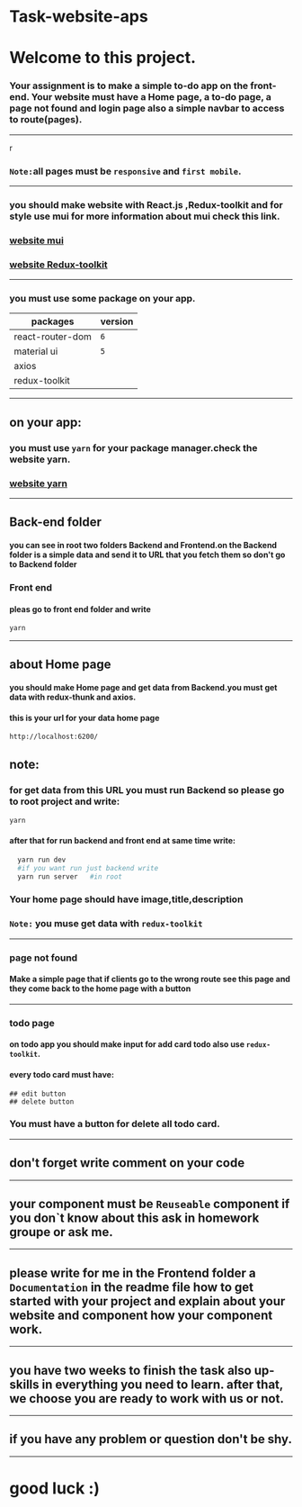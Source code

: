 # Task-website-aps

# Welcome to this project.

### Your assignment is to make a simple to-do app on the front-end. Your website must have a Home page, a to-do page, a page not found and login page also a simple navbar to access to route(pages).

---

r

### `Note:`all pages must be **`responsive`** and **`first mobile`**.

---

### you should make website with React.js ,Redux-toolkit and for style use mui for more information about mui check this link.

### [website mui](https://mui.com/)

### [website Redux-toolkit](https://redux-toolkit.js.org/)

---

### you must use some package on your app.

| packages         | version |
| ---------------- | ------- |
| react-router-dom | `6`     |
| material ui      | `5`     |
| axios            |         |
| redux-toolkit    |         |

---

## on your app:

### you must use **`yarn`** for your package manager.check the website yarn.

### [website yarn](https://yarnpkg.com/)

---

## Back-end folder

#### you can see in root two folders **Backend** and **Frontend**.on the Backend folder is a simple data and send it to URL that you fetch them so don't go to **Backend folder**

### Front end

#### pleas go to front end folder and write

```bash
yarn
```

---

## about Home page

#### you should make Home page and get data from Backend.you must get data with **redux-thunk** and **axios**.

#### this is your url for your **data home page**

```bash
http://localhost:6200/
```

## note:

### for get data from this URL you must run Backend so please go to root project and write:

```bash
yarn
```

#### after that for run backend and front end at same time write:

```bash
  yarn run dev
  #if you want run just backend write
  yarn run server   #in root

```

### Your home page should have **image**,**title**,**description**

### `Note:` you muse get data with `redux-toolkit`

---

### page not found

#### Make a simple page that if clients go to the wrong route see this page and they come back to the home page with a button

---

### todo page

#### on todo app you should make input for add card todo also use **`redux-toolkit`**.

#### every todo card must have:

    ## edit button
    ## delete button

### You must have a button for delete all todo card.
---
## don't forget write comment on your code
---
 ## your component must be **` Reuseable `** component if you don`t know about this ask in homework groupe or ask me.
---
## please write for me in the  Frontend folder a **`Documentation`**  in the readme file  how to get started  with your project and explain about your website and component how your component work. 
---
## you have two weeks to finish the task also up-skills in everything you need to  learn. after that, we choose you are ready to work with us or not.
---
## if you have any problem or question don't be shy.
---
# good luck :)
